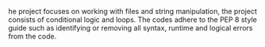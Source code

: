 he project focuses on working with files and string manipulation, the project consists of conditional logic and loops. The codes adhere to the PEP 8 style guide such as identifying or removing all syntax, runtime and logical errors from the code.
